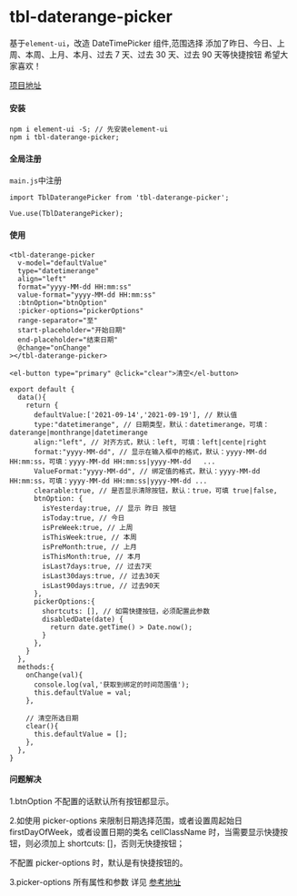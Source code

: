 <!--
 * @Author: dxx
 * @Email: dingxixi@techbloom.net
 * @Date: 2021-08-24 16:41:09
 * @LastEditors: dxx
 * @LastEditTime: 2022-11-29 17:50:17
-->

# tbl-daterange-picker

基于`element-ui`，改造 DateTimePicker 组件,范围选择
添加了昨日、今日、上周、本周、上月、本月、过去 7 天、过去 30 天、过去 90 天等快捷按钮
希望大家喜欢！

[项目地址](https://github.com/Dspecial/tbl-daterange-picker.git)

#### 安装

```
npm i element-ui -S; // 先安装element-ui
npm i tbl-daterange-picker;
```

#### 全局注册

`main.js`中注册

```
import TblDaterangePicker from 'tbl-daterange-picker';

Vue.use(TblDaterangePicker);
```

#### 使用

```
<tbl-daterange-picker
  v-model="defaultValue"
  type="datetimerange"
  align="left"
  format="yyyy-MM-dd HH:mm:ss"
  value-format="yyyy-MM-dd HH:mm:ss"
  :btnOption="btnOption"
  :picker-options="pickerOptions"
  range-separator="至"
  start-placeholder="开始日期"
  end-placeholder="结束日期"
  @change="onChange"
></tbl-daterange-picker>

<el-button type="primary" @click="clear">清空</el-button>

export default {
  data(){
    return {
      defaultValue:['2021-09-14','2021-09-19'], // 默认值
      type:"datetimerange", // 日期类型，默认：datetimerange，可填：daterange|monthrange|datetimerange
      align:"left", // 对齐方式，默认：left, 可填：left|cente|right
      format:"yyyy-MM-dd", // 显示在输入框中的格式，默认：yyyy-MM-dd HH:mm:ss，可填：yyyy-MM-dd HH:mm:ss|yyyy-MM-dd   ...
      ValueFormat:"yyyy-MM-dd", // 绑定值的格式，默认：yyyy-MM-dd HH:mm:ss，可填：yyyy-MM-dd HH:mm:ss|yyyy-MM-dd ...
      clearable:true, // 是否显示清除按钮，默认：true，可填 true|false,
      btnOption: {
        isYesterday:true, // 显示 昨日 按钮
        isToday:true, // 今日
        isPreWeek:true, // 上周
        isThisWeek:true, // 本周
        isPreMonth:true, // 上月
        isThisMonth:true, // 本月
        isLast7days:true, // 过去7天
        isLast30days:true, // 过去30天
        isLast90days:true, // 过去90天
      },
      pickerOptions:{
        shortcuts: [], // 如需快捷按钮，必须配置此参数
        disabledDate(date) {
          return date.getTime() > Date.now();
        }
      },
    }
  },
  methods:{
    onChange(val){
      console.log(val,'获取到绑定的时间范围值');
      this.defaultValue = val;
    },

    // 清空所选日期
    clear(){
      this.defaultValue = [];
    },
  },
}

```

#### 问题解决

1.btnOption 不配置的话默认所有按钮都显示。

2.如使用 picker-options 来限制日期选择范围，或者设置周起始日 firstDayOfWeek，或者设置日期的类名 cellClassName 时，当需要显示快捷按钮，则必须加上 shortcuts: []，否则无快捷按钮；

不配置 picker-options 时，默认是有快捷按钮的。

3.picker-options 所有属性和参数 详见 [参考地址](https://element.eleme.cn/#/zh-CN/component/datetime-picker#picker-options)
